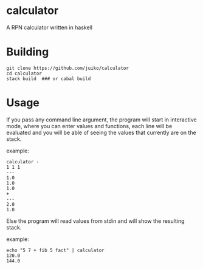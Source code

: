 calculator
========

A RPN calculator written in haskell

Building
=========

```
git clone https://github.com/juiko/calculator
cd calculator
stack build  ### or cabal build
```

Usage
=====

If you pass any command line argument, the program will start in interactive mode, where you can enter values and functions, each line will be evaluated
and you will be able of seeing the values that currently are on the stack.

example:
```
calculator -
1 1 1
---
1.0
1.0
1.0
+
---
2.0
1.0

```

Else the program will read values from stdin and will show the resulting stack.

example:

```
echo "5 7 + fib 5 fact" | calculator
120.0
144.0
```
